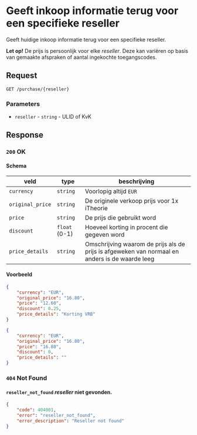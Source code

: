 # Geeft inkoop informatie terug voor een specifieke reseller
Geeft huidige inkoop informatie terug voor een specifieke reseller.

**Let op!** De prijs is persoonlijk voor elke <dfn>reseller</dfn>. Deze kan variëren op basis van gemaakte afspraken of aantal ingekochte toegangscodes.

## Request
```http
GET /purchase/{reseller}
```

### Parameters
* `reseller` - `string` - ULID of KvK

## Response

### `200` OK
#### Schema
| veld | type | beschrijving |
|-|-|-|
| `currency` | `string` | Voorlopig altijd `EUR` |
| `original_price` | `string` | De originele verkoop prijs voor 1x iTheorie |
| `price` | `string` | De prijs die gebruikt word |
| `discount` | `float` (0-1) | Hoeveel korting in procent die gegeven word |
| `price_details` | `string` | Omschrijving waarom de prijs als de prijs is afgeweken van normaal en anders is de waarde leeg |

#### Voorbeeld
```json
{
    "currency": "EUR",
    "original_price": "16.80",
    "price": "12.60",
    "discount": 0.25,
    "price_details": "Korting VRB"
}
```
```json
{
    "currency": "EUR",
    "original_price": "16.80",
    "price": "16.80",
    "discount": 0,
    "price_details": ""
}
```

### `404` Not Found
#### `reseller_not_found` <dfn>reseller</dfn> niet gevonden.
```json
{
    "code": 404001,
    "error": "reseller_not_found",
    "error_description": "Reseller not found"
}
```
